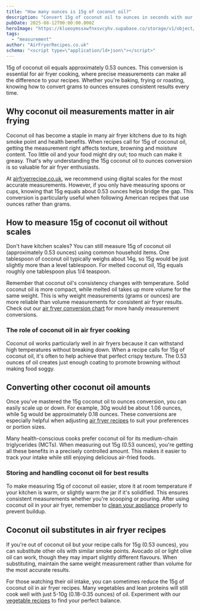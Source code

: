 ```yaml
---
title: "How many ounces is 15g of coconut oil?"
description: "Convert 15g of coconut oil to ounces in seconds with our easy guide. Perfect for air fryer cooking and baking measurements."
pubDate: 2025-08-12T00:00:00.000Z
heroImage: "https://klueoymssxwfnxsvcyhv.supabase.co/storage/v1/object/public/md/15g-coconut-oil-to-ounces-a247c705.webp"
tags:
  - "measurement"
author: "AirFryerRecipes.co.uk"
schema: "<script type=\"application/ld+json\"></script>"
---
```


<p>15g of coconut oil equals approximately 0.53 ounces. This conversion is essential for air fryer cooking, where precise measurements can make all the difference to your recipes. Whether you're baking, frying or roasting, knowing how to convert grams to ounces ensures consistent results every time.</p>

<h2>Why coconut oil measurements matter in air frying</h2>
<p>Coconut oil has become a staple in many air fryer kitchens due to its high smoke point and health benefits. When recipes call for 15g of coconut oil, getting the measurement right affects texture, browning and moisture content. Too little oil and your food might dry out; too much can make it greasy. That's why understanding the 15g coconut oil to ounces conversion is so valuable for air fryer enthusiasts.</p>
<p>At <a href=https://www.airfryerrecipe.co.uk>airfryerrecipe.co.uk</a>, we recommend using digital scales for the most accurate measurements. However, if you only have measuring spoons or cups, knowing that 15g equals about 0.53 ounces helps bridge the gap. This conversion is particularly useful when following American recipes that use ounces rather than grams.</p>

<h2>How to measure 15g of coconut oil without scales</h2>
<p>Don't have kitchen scales? You can still measure 15g of coconut oil (approximately 0.53 ounces) using common household items. One tablespoon of coconut oil typically weighs about 14g, so 15g would be just slightly more than a level tablespoon. For melted coconut oil, 15g equals roughly one tablespoon plus 1/4 teaspoon.</p>
<p>Remember that coconut oil's consistency changes with temperature. Solid coconut oil is more compact, while melted oil takes up more volume for the same weight. This is why weight measurements (grams or ounces) are more reliable than volume measurements for consistent air fryer results. Check out our <a href=https://www.airfryerrecipe.co.uk/air-fryer-conversion-chart>air fryer conversion chart</a> for more handy measurement conversions.</p>

<h3>The role of coconut oil in air fryer cooking</h3>
<p>Coconut oil works particularly well in air fryers because it can withstand high temperatures without breaking down. When a recipe calls for 15g of coconut oil, it's often to help achieve that perfect crispy texture. The 0.53 ounces of oil creates just enough coating to promote browning without making food soggy.</p>

<h2>Converting other coconut oil amounts</h2>
<p>Once you've mastered the 15g coconut oil to ounces conversion, you can easily scale up or down. For example, 30g would be about 1.06 ounces, while 5g would be approximately 0.18 ounces. These conversions are especially helpful when adjusting <a href=https://www.airfryerrecipe.co.uk/recipes>air fryer recipes</a> to suit your preferences or portion sizes.</p>
<p>Many health-conscious cooks prefer coconut oil for its medium-chain triglycerides (MCTs). When measuring out 15g (0.53 ounces), you're getting all these benefits in a precisely controlled amount. This makes it easier to track your intake while still enjoying delicious air-fried foods.</p>

<h3>Storing and handling coconut oil for best results</h3>
<p>To make measuring 15g of coconut oil easier, store it at room temperature if your kitchen is warm, or slightly warm the jar if it's solidified. This ensures consistent measurements whether you're scooping or pouring. After using coconut oil in your air fryer, remember to <a href=https://www.airfryerrecipe.co.uk/air-fryer-cleaner>clean your appliance</a> properly to prevent buildup.</p>

<h2>Coconut oil substitutes in air fryer recipes</h2>
<p>If you're out of coconut oil but your recipe calls for 15g (0.53 ounces), you can substitute other oils with similar smoke points. Avocado oil or light olive oil can work, though they may impart slightly different flavours. When substituting, maintain the same weight measurement rather than volume for the most accurate results.</p>
<p>For those watching their oil intake, you can sometimes reduce the 15g of coconut oil in air fryer recipes. Many vegetables and lean proteins will still cook well with just 5-10g (0.18-0.35 ounces) of oil. Experiment with our <a href=https://www.airfryerrecipe.co.uk/recipe-category/vegetables>vegetable recipes</a> to find your perfect balance.</p>